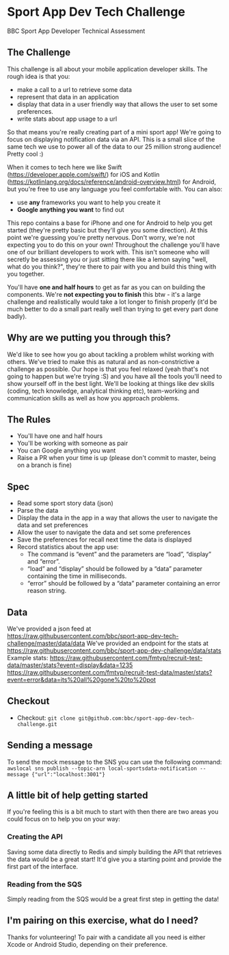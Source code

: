 # Sport App Dev Tech Challenge
BBC Sport App Developer Technical Assessment

## The Challenge

This challenge is all about your mobile application developer skills. The rough idea is that you:

* make a call to a url to retrieve some data
* represent that data in an application
* display that data in a user friendly way that allows the user to set some preferences.
* write stats about app usage to a url

So that means you're really creating part of a mini sport app! We're going to focus on displaying notification data via an API. This is a small slice of the same tech we use to power all of the data to our 25 million strong audience! Pretty cool :)

When it comes to tech here we like Swift (https://developer.apple.com/swift/) for iOS and Kotlin (https://kotlinlang.org/docs/reference/android-overview.html) for Android, but you're free to use any language you feel comfortable with. You can also:

* use **any** frameworks you want to help you create it
* **Google anything you want** to find out

This repo contains a base for iPhone and one for Android to help you get started (they're pretty basic but they'll give you some direction). At this point we're guessing you're pretty nervous. Don't worry, we're not expecting you to do this on your own! Throughout the challenge you'll have one of our brilliant developers to work with. This isn't someone who will secretly be assessing you or just sitting there like a lemon saying "well, what do you think?", they're there to pair with you and build this thing with you together.

You'll have **one and half hours** to get as far as you can on building the components. We're **not expecting you to finish** this btw - it's a large challenge and realistically would take a lot longer to finish properly (it'd be much better to do a small part really well than trying to get every part done badly).

## Why are we putting you through this?

We'd like to see how you go about tackling a problem whilst working with others. We've tried to make this as natural and as non-constrictive a challenge as possible. Our hope is that you feel relaxed (yeah that's not going to happen but we're trying :S) and you have all the tools you'll need to show yourself off in the best light. We'll be looking at things like dev skills (coding, tech knowledge, analytical thinking etc), team-working and communication skills as well as how you approach problems.

## The Rules
* You'll have one and half hours
* You'll be working with someone as pair
* You can Google anything you want
* Raise a PR when your time is up (please don't commit to master, being on a branch is fine)

## Spec
* Read some sport story data (json)
* Parse the data
* Display the data in the app in a way that allows the user to navigate the data and set preferences 
* Allow the user to navigate the data and set some preferences
* Save the preferences for recall next time the data is displayed
* Record statistics about the app use:
  * The command is “event” and the parameters are “load”, “display” and “error”.
  * “load” and “display” should be followed by a “data” parameter containing the time in milliseconds.
  * “error” should be followed by a “data” parameter containing an error reason string.


## Data
We've provided a json feed at https://raw.githubusercontent.com/bbc/sport-app-dev-tech-challenge/master/data/data
We've provided an endpoint for the stats at https://raw.githubusercontent.com/bbc/sport-app-dev-challenge/data/stats
  Example stats:
    https://raw.githubusercontent.com/fmtvp/recruit-test-data/master/stats?event=display&data=1235
    https://raw.githubusercontent.com/fmtvp/recruit-test-data/master/stats?event=error&data=its%20all%20gone%20to%20pot
## Checkout
* Checkout: `git clone git@github.com:bbc/sport-app-dev-tech-challenge.git`


## Sending a message
To send the mock message to the SNS you can use the following command:
`awslocal sns publish --topic-arn local-sportsdata-notification --message {"url":"localhost:3001"}`

## A little bit of help getting started
If you're feeling this is a bit much to start with then there are two areas you could focus on to help you on your way:

### Creating the API
Saving some data directly to Redis and simply building the API that retrieves the data would be a great start! It'd give you a starting point and provide the first part of the interface.

### Reading from the SQS
Simply reading from the SQS would be a great first step in getting the data!

## I'm pairing on this exercise, what do I need?
Thanks for volunteering! To pair with a candidate all you need is either Xcode or Android Studio, depending on their preference.
